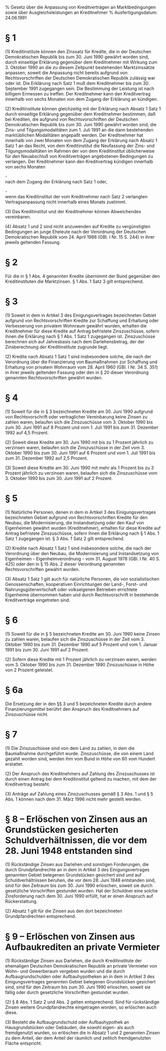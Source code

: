 % Gesetz über die Anpassung von Kreditverträgen an Marktbedingungen sowie über Ausgleichsleistungen an Kreditnehmer
% Ausfertigungsdatum: 24.06.1991
 
# § 1

(1) Kreditinstitute können den Zinssatz für Kredite, die in der Deutschen Demokratischen Republik bis zum 30. Juni 1990 gewährt worden sind, durch einseitige Erklärung gegenüber dem Kreditnehmer mit Wirkung zum 3. Oktober 1990 an die zu diesem Zeitpunkt bestehenden Marktzinssätze anpassen, soweit die Anpassung nicht bereits aufgrund von Rechtsvorschriften der Deutschen Demokratischen Republik zulässig war oder ist. Die Erklärung nach Satz 1 muß dem Kreditnehmer bis zum 30. September 1991 zugegangen sein. Die Bestimmung der Leistung ist nach billigem Ermessen zu treffen. Der Kreditnehmer kann den Kreditvertrag innerhalb von sechs Monaten von dem Zugang der Erklärung an kündigen.

(2) Kreditinstitute können gleichzeitig mit der Erklärung nach Absatz 1 Satz 1 durch einseitige Erklärung gegenüber dem Kreditnehmer bestimmen, daß bei Krediten, die aufgrund von Rechtsvorschriften der Deutschen Demokratischen Republik bis zum 30. Juni 1990 gewährt worden sind, die Zins- und Tilgungsmodalitäten zum 1. Juli 1991 an die dann bestehenden marktüblichen Modalitäten angepaßt werden. Der Kreditnehmer hat innerhalb von zwei Monaten von dem Zugang der Erklärung nach Absatz 1 Satz 1 an das Recht, von dem Kreditinstitut die Neufassung der Zins- und Tilgungsmodalitäten im Rahmen der von dem Kreditinstitut üblicherweise für den Neuabschluß von Kreditverträgen angebotenen Bedingungen zu verlangen. Der Kreditnehmer kann den Kreditvertrag kündigen innerhalb von sechs Monaten

\-  
nach dem Zugang der Erklärung nach Satz 1 oder,

\-  
wenn das Kreditinstitut der vom Kreditnehmer nach Satz 2 verlangten Vertragsanpassung nicht innerhalb eines Monats zustimmt.

(3) Das Kreditinstitut und der Kreditnehmer können Abweichendes vereinbaren.

(4) Absatz 1 und 2 sind nicht anzuwenden auf Kredite zu vergünstigten Bedingungen an junge Eheleute nach der Verordnung der Deutschen Demokratischen Republik vom 24. April 1986 (GBl. I Nr. 15 S. 244) in ihrer jeweils geltenden Fassung.

# § 2

Für die in § 1 Abs. 4 genannten Kredite übernimmt der Bund gegenüber den Kreditinstituten die Marktzinsen. § 1 Abs. 1 Satz 3 gilt entsprechend.

# § 3

(1) Soweit in dem in Artikel 3 des Einigungsvertrages bezeichneten Gebiet aufgrund von Rechtsvorschriften Kredite zur Schaffung und Erhaltung oder Verbesserung von privatem Wohnraum gewährt wurden, erhalten die Kreditnehmer für diese Kredite auf Antrag befristete Zinszuschüsse, sofern ihnen die Erklärung nach § 1 Abs. 1 Satz 1 zugegangen ist. Zinszuschüsse berechnen sich auf Jahresbasis nach dem Darlehensbetrag, der der Zinsberechnung der Kreditinstitute zugrunde liegt.

(2) Kredite nach Absatz 1 Satz 1 sind insbesondere solche, die nach der Verordnung über die Finanzierung von Baumaßnahmen zur Schaffung und Erhaltung von privatem Wohnraum vom 28. April 1960 (GBl. I Nr. 34 S. 351) in ihrer jeweils geltenden Fassung oder den in § 20 dieser Verordnung genannten Rechtsvorschriften gewährt wurden.

# § 4

(1) Soweit für die in § 3 bezeichneten Kredite am 30. Juni 1990 aufgrund von Rechtsvorschrift oder vertraglicher Vereinbarung keine Zinsen zu zahlen waren, belaufen sich die Zinszuschüsse vom 3. Oktober 1990 bis zum 30. Juni 1991 auf 8 Prozent und vom 1. Juli 1991 bis zum 31. Dezember 1992 auf 4,5 Prozent.

(2) Soweit diese Kredite am 30. Juni 1990 mit bis zu 1 Prozent jährlich zu verzinsen waren, belaufen sich die Zinszuschüsse in der Zeit vom 3. Oktober 1990 bis zum 30. Juni 1991 auf 6 Prozent und vom 1. Juli 1991 bis zum 31. Dezember 1992 auf 2,5 Prozent.

(3) Soweit diese Kredite am 30. Juni 1990 mit mehr als 1 Prozent bis zu 3 Prozent jährlich zu verzinsen waren, belaufen sich die Zinszuschüsse vom 3. Oktober 1990 bis zum 30. Juni 1991 auf 2 Prozent.

# § 5

(1) Natürliche Personen, denen in dem in Artikel 3 des Einigungsvertrages bezeichneten Gebiet aufgrund von Rechtsvorschriften Kredite für den Neubau, die Modernisierung, die Instandsetzung oder den Kauf von Eigenheimen gewährt wurden (Kreditnehmer), erhalten für diese Kredite auf Antrag befristete Zinszuschüsse, sofern ihnen die Erklärung nach § 1 Abs. 1 Satz 1 zugegangen ist. § 3 Abs. 1 Satz 2 gilt entsprechend.

(2) Kredite nach Absatz 1 Satz 1 sind insbesondere solche, die nach der Verordnung über den Neubau, die Modernisierung und Instandsetzung von Eigenheimen - Eigenheimverordnung - vom 31. August 1978 (GBl. I Nr. 40 S. 425) oder den in § 15 Abs. 2 dieser Verordnung genannten Rechtsvorschriften gewährt wurden.

(3) Absatz 1 Satz 1 gilt auch für natürliche Personen, die von sozialistischen Genossenschaften, kooperativen Einrichtungen der Land-, Forst- und Nahrungsgüterwirtschaft oder volkseigenen Betrieben errichtete Eigenheime übernommen haben und durch Rechtsvorschrift in bestehende Kreditverträge eingetreten sind.

# § 6

(1) Soweit für die in § 5 bezeichneten Kredite am 30. Juni 1990 keine Zinsen zu zahlen waren, belaufen sich die Zinszuschüsse in der Zeit vom 3. Oktober 1990 bis zum 31. Dezember 1990 auf 5 Prozent und vom 1. Januar 1991 bis zum 30. Juni 1991 auf 2 Prozent.

(2) Sofern diese Kredite mit 1 Prozent jährlich zu verzinsen waren, werden vom 3. Oktober 1990 bis zum 31. Dezember 1990 Zinszuschüsse in Höhe von 2 Prozent geleistet.

# § 6a

Die Ersetzung der in den §§ 3 und 5 bezeichneten Kredite durch andere Finanzierungsmittel berührt den Anspruch des Kreditnehmers auf Zinszuschüsse nicht.

# § 7

(1) Die Zinszuschüsse sind von dem Land zu zahlen, in dem die Baumaßnahme durchgeführt wurde. Zinszuschüsse, die von einem Land gezahlt worden sind, werden ihm vom Bund in Höhe von 60 vom Hundert erstattet.

(2) Der Anspruch des Kreditnehmers auf Zahlung des Zinszuschusses ist durch einen Antrag bei dem Kreditinstitut geltend zu machen, mit dem der Kreditvertrag besteht.

(3) Anträge auf Zahlung eines Zinszuschusses gemäß § 3 Abs. 1 und § 5 Abs. 1 können nach dem 31. März 1996 nicht mehr gestellt werden.

# § 8 – Erlöschen von Zinsen aus an Grundstücken gesicherten Schuldverhältnissen, die vor dem 28. Juni 1948 entstanden sind

(1) Rückständige Zinsen aus Darlehen und sonstigen Forderungen, die durch Grundpfandrechte an in dem in Artikel 3 des Einigungsvertrages genannten Gebiet belegenen Grundstücken gesichert sind und auf Schuldverhältnissen beruhen, die vor dem 28. Juni 1948 entstanden sind, sind für den Zeitraum bis zum 30. Juni 1990 erloschen, soweit sie durch gesetzliche Vorschriften gestundet wurden. Hat der Schuldner eine solche Zinsforderung nach dem 30. Juni 1990 erfüllt, hat er einen Anspruch auf Rückerstattung.

(2) Absatz 1 gilt für die Zinsen aus den dort bezeichneten Grundpfandrechten entsprechend.

# § 9 – Erlöschen von Zinsen aus Aufbaukrediten an private Vermieter

(1) Rückständige Zinsen aus Darlehen, die durch Kreditinstitute der ehemaligen Deutschen Demokratischen Republik an private Vermieter von Wohn- und Gewerberaum vergeben wurden und die durch Aufbaugrundschulden oder Aufbauhypotheken an in dem in Artikel 3 des Einigungsvertrages genannten Gebiet belegenen Grundstücken gesichert sind, sind für den Zeitraum bis zum 30. Juni 1990 erloschen, soweit sie fällig oder durch gesetzliche Vorschriften gestundet wurden.

(2) § 8 Abs. 1 Satz 2 und Abs. 2 gelten entsprechend. Sind für rückständige Zinsen weitere Grundpfandrechte eingetragen worden, so erlöschen auch diese.

(3) Besteht die Aufbaugrundschuld oder Aufbauhypothek an Hausgrundstücken oder Gebäuden, die sowohl eigen- als auch fremdgenutzt wurden, so erlöschen die in Absatz 1 und 2 genannten Zinsen zu dem Anteil, der dem Anteil der räumlich und zeitlich fremdgenutzten Fläche entspricht.
